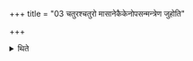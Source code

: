 +++
title = "03 चतुरश्चतुरो मासानेकैकेनोपसन्मन्त्रेण जुहोति"

+++

<details><summary>थिते</summary>

चतुरश्चतुरो मासानेकैकेनोपसन्मन्त्रेण जुहोति ३
</details>
